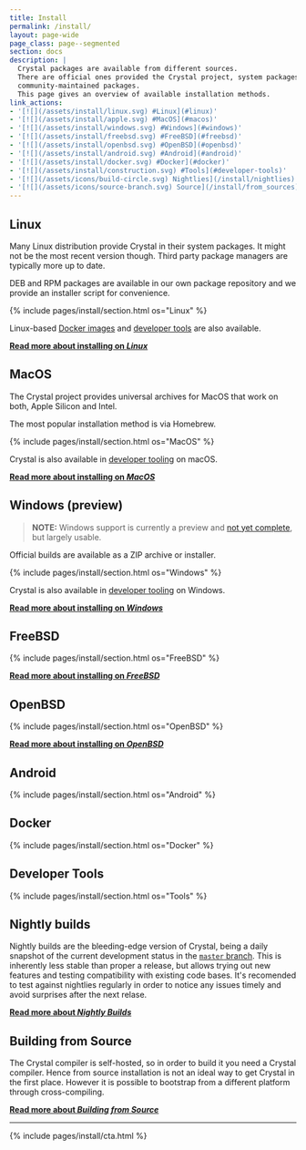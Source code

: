 ```yaml
---
title: Install
permalink: /install/
layout: page-wide
page_class: page--segmented
section: docs
description: |
  Crystal packages are available from different sources.
  There are official ones provided the Crystal project, system packages and
  community-maintained packages.
  This page gives an overview of available installation methods.
link_actions:
- '[![](/assets/install/linux.svg) #Linux](#linux)'
- '[![](/assets/install/apple.svg) #MacOS](#macos)'
- '[![](/assets/install/windows.svg) #Windows](#windows)'
- '[![](/assets/install/freebsd.svg) #FreeBSD](#freebsd)'
- '[![](/assets/install/openbsd.svg) #OpenBSD](#openbsd)'
- '[![](/assets/install/android.svg) #Android](#android)'
- '[![](/assets/install/docker.svg) #Docker](#docker)'
- '[![](/assets/install/construction.svg) #Tools](#developer-tools)'
- '[![](/assets/icons/build-circle.svg) Nightlies](/install/nightlies)'
- '[![](/assets/icons/source-branch.svg) Source](/install/from_sources)'
---
```

## Linux

Many Linux distribution provide Crystal in their system packages.
It might not be the most recent version though.
Third party package managers are typically more up to date.

DEB and RPM packages are available in our own package
repository and we provide an installer script for convenience.

{% include pages/install/section.html os="Linux" %}

Linux-based [Docker images](#docker) and [developer tools](#developer-tools) are also available.

[**Read more about installing on _Linux_**](/install/on_linux)

## MacOS

The Crystal project provides universal archives for MacOS that work on both,
Apple Silicon and Intel.

The most popular installation method is via Homebrew.

{% include pages/install/section.html os="MacOS" %}

Crystal is also available in [developer tooling](#developer-tools) on macOS.

[**Read more about installing on _MacOS_**](/install/on_mac_os)

<span id="windows"></span>

## Windows (preview)

> **NOTE:**
> Windows support is currently a preview and <a href="https://github.com/crystal-lang/crystal/issues/5430">not yet complete</a>,
> but largely usable.

Official builds are available as a ZIP archive or installer.

{% include pages/install/section.html os="Windows" %}

Crystal is also available in [developer tooling](#developer-tools) on Windows.

[**Read more about installing on _Windows_**](/install/on_windows)

## FreeBSD

{% include pages/install/section.html os="FreeBSD" %}

[**Read more about installing on _FreeBSD_**](/install/on_freebsd)

## OpenBSD

{% include pages/install/section.html os="OpenBSD" %}

[**Read more about installing on _OpenBSD_**](/install/on_openbsd)

## Android

{% include pages/install/section.html os="Android" %}

## Docker

{% include pages/install/section.html os="Docker" %}

## Developer Tools

{% include pages/install/section.html os="Tools" %}

## Nightly builds

Nightly builds are the bleeding-edge version of Crystal, being a daily snapshot
of the current development status in the [`master` branch](https://github.com/crystal-lang/crystal/tree/master).
This is inherently less stable than proper a release, but allows trying out new
features and testing compatibility with existing code bases.
It's recomended to test against nightlies regularly in order to notice any issues
timely and avoid surprises after the next relase.

[**Read more about _Nightly Builds_**](/install/nightlies/)

<span id="from_source"></span>

## Building from Source

The Crystal compiler is self-hosted, so in order to build it you need a Crystal compiler.
Hence from source installation is not an ideal way to get Crystal in the first place.
However it is possible to bootstrap from a different platform through cross-compiling.

[**Read more about _Building from Source_**](/install/from_sources/)

<script src="/assets/js/copy-action.js"></script>
<script>
document.querySelectorAll(".install-entry pre").forEach(copy_action)
</script>

<hr class="full-width-rule" />

{% include pages/install/cta.html %}
